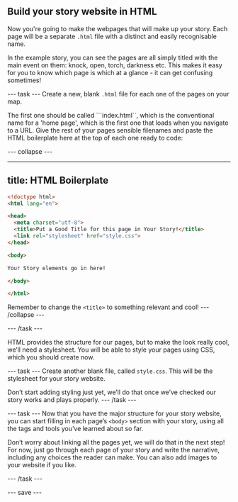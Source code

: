 ## Build your story website in HTML
Now you're going to make the webpages that will make up your story. Each page will be a separate ```.html``` file with a distinct and easily recognisable name. 

In the example story, you can see the pages are all simply titled with the main event on them: knock, open, torch, darkness etc. This makes it easy for you to know which page is which at a glance - it can get confusing sometimes!

--- task ---
Create a new, blank ```.html``` file for each one of the pages on your map.

The first one should be called ```index.html``, which is the conventional name for a 'home page', which is the first one that loads when you navigate to a URL.
Give the rest of your pages sensible filenames and paste the HTML boilerplate here at the top of each one ready to code:

--- collapse ---

---
title: HTML Boilerplate
---

```html 
<!doctype html>
<html lang="en">

<head>
  <meta charset="utf-8">
  <title>Put a Good Title for this page in Your Story!</title>
  <link rel="stylesheet" href="style.css">
</head>

<body>

Your Story elements go in here!

</body>

</html>
```

Remember to change the ```<title>``` to something relevant and cool!
--- /collapse ---

--- /task ---

HTML provides the structure for our pages, but to make the look really cool, we’ll need a stylesheet. You will be able to style your pages using CSS, which you should create now.

--- task ---
Create another blank file, called ```style.css```. This will be the stylesheet for your story website. 

Don’t start adding styling just yet, we’ll do that once we’ve checked our story works and plays properly. 
--- /task ---

--- task ---
Now that you have the major structure for your story website, you can start filling in each page’s ```<body>``` section with your story, using all the tags and tools you’ve learned about so far.

Don’t worry about linking all the pages yet, we will do that in the next step! For now, just go through each page of your story and write the narrative, including any choices the reader can make. You can also add images to your website if you like.

--- /task ---

--- save ---